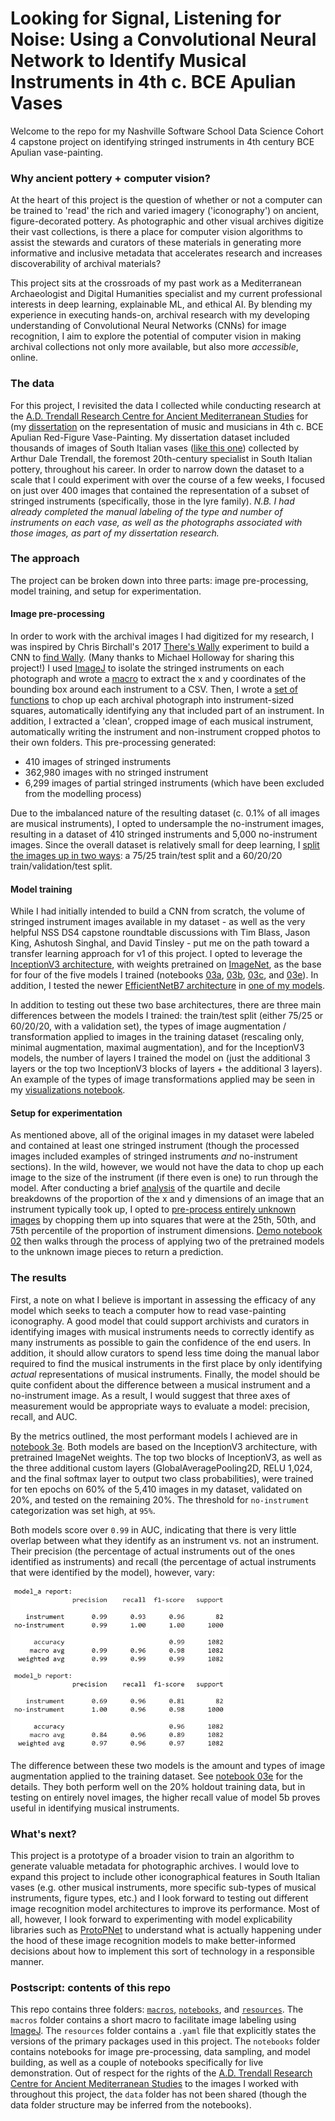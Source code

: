 # Looking for Signal, Listening for Noise: Using a Convolutional Neural Network to Identify Musical Instruments in 4th c. BCE Apulian Vases

Welcome to the repo for my Nashville Software School Data Science Cohort 4 capstone project on identifying stringed instruments in 4th century BCE Apulian vase-painting.

### Why ancient pottery + computer vision?
At the heart of this project is the question of whether or not a computer can be trained to 'read' the rich and varied imagery ('iconography') on ancient, figure-decorated pottery. As photographic and other visual archives digitize their vast collections, is there a place for computer vision algorithms to assist the stewards and curators of these materials in generating more informative and inclusive metadata that accelerates research and increases discoverability of archival materials?

This project sits at the crossroads of my past work as a Mediterranean Archaeologist and Digital Humanities specialist and my current professional interests in deep learning, explainable ML, and ethical AI. By blending my experience in executing hands-on, archival research with my developing understanding of Convolutional Neural Networks (CNNs) for image recognition, I aim to explore the potential of computer vision in making archival collections not only more available, but also more *accessible*, online.

### The data
For this project, I revisited the data I collected while conducting research at the [A.D. Trendall Research Centre for Ancient Mediterranean Studies](https://www.latrobe.edu.au/trendall) for (my [dissertation](http://dx.doi.org/10.18130/V3RG67) on the representation of music and musicians in 4th c. BCE Apulian Red-Figure Vase-Painting. My dissertation dataset included thousands of images of South Italian vases ([like this one](https://blogs.getty.edu/iris/ancient-vase-presents-a-whos-who-of-the-underworld-2/)) collected by Arthur Dale Trendall, the foremost 20th-century specialist in South Italian pottery, throughout his career. In order to narrow down the dataset to a scale that I could experiment with over the course of a few weeks, I focused on just over 400 images that contained the representation of a subset of stringed instruments (specifically, those in the lyre family). *N.B. I had already completed the manual labeling of the type and number of instruments on each vase, as well as the photographs associated with those images, as part of my dissertation research.*

### The approach
The project can be broken down into three parts: image pre-processing, model training, and setup for experimentation.

#### Image pre-processing
In order to work with the archival images I had digitized for my research, I was inspired by Chris Birchall's 2017 [There's Wally](https://github.com/cb372/theres-wally) experiment to build a CNN to [find Wally](https://tech.ovoenergy.com/cheating-at-wheres-wally/). (Many thanks to Michael Holloway for sharing this project!) I used [ImageJ](https://imagej.nih.gov/ij/) to isolate the stringed instruments on each photograph and wrote a [macro](https://github.com/vai2fc/ds4-cv-vases/blob/main/macros/get_coordinates_macro.ijm) to extract the x and y coordinates of the bounding box around each instrument to a CSV. Then, I wrote a [set of functions](https://github.com/vai2fc/ds4-cv-vases/blob/main/notebooks/01_image-preprocessing.ipynb) to chop up each archival photograph into instrument-sized squares, automatically identifying any that included part of an instrument. In addition, I extracted a 'clean', cropped image of each musical instrument, automatically writing the instrument and non-instrument cropped photos to their own folders. This pre-processing generated:
* 410 images of stringed instruments
* 362,980 images with no stringed instrument
* 6,299 images of partial stringed instruments (which have been excluded from the modelling process)

Due to the imbalanced nature of the resulting dataset (c. 0.1% of all images are musical instruments), I opted to undersample the no-instrument images, resulting in a dataset of 410 stringed instruments and 5,000 no-instrument images. Since the overall dataset is relatively small for deep learning, I [split the images up in two ways](https://github.com/vai2fc/ds4-cv-vases/blob/main/notebooks/02_dataset-sampling.ipynb): a 75/25 train/test split and a 60/20/20 train/validation/test split.

#### Model training
While I had initially intended to build a CNN from scratch, the volume of stringed instrument images available in my dataset - as well as the very helpful NSS DS4 capstone roundtable discussions with Tim Blass, Jason King, Ashutosh Singhal, and David Tinsley - put me on the path toward a transfer learning approach for v1 of this project. I opted to leverage the [InceptionV3 architecture](https://keras.io/api/applications/inceptionv3/), with weights pretrained on [ImageNet](https://www.image-net.org/), as the base for four of the five models I trained (notebooks [03a](https://github.com/vai2fc/ds4-cv-vases/blob/main/notebooks/03a_inceptionv3-model-train75-test25-base.ipynb), [03b](https://github.com/vai2fc/ds4-cv-vases/blob/main/notebooks/03b_inceptionv3-model-train75-test25-w-image-augmentation.ipynb), [03c](https://github.com/vai2fc/ds4-cv-vases/blob/main/notebooks/03c_inceptionv3-model-train60-validate20-test20-w-image-augmentation.ipynb), and [03e](https://github.com/vai2fc/ds4-cv-vases/blob/main/notebooks/03e_inceptionv3-model-train60-validate20-test20-w-image-augmentation-and-additional-training-layers.ipynb)). In addition, I tested the newer [EfficientNetB7 architecture](https://keras.io/api/applications/efficientnet/#efficientnetb7-function) in [one of my models](https://github.com/vai2fc/ds4-cv-vases/blob/main/notebooks/03d_efficientnetb7-model-train60-val20-test20.ipynb).

In addition to testing out these two base architectures, there are three main differences between the models I trained: the train/test split (either 75/25 or 60/20/20, with a validation set), the types of image augmentation / transformation applied to images in the training dataset (rescaling only, minimal augmentation, maximal augmentation), and for the InceptionV3 models, the number of layers I trained the model on (just the additional 3 layers or the top two InceptionV3 blocks of layers + the additional 3 layers). An example of the types of image transformations applied may be seen in my [visualizations notebook](https://github.com/vai2fc/ds4-cv-vases/blob/main/notebooks/04_visualizations.ipynb).

#### Setup for experimentation
As mentioned above, all of the original images in my dataset were labeled and contained at least one stringed instrument (though the processed images included examples of stringed instruments *and* no-instrument sections). In the wild, however, we would not have the data to chop up each image to the size of the instrument (if there even is one) to run through the model. After conducting a brief [analysis](https://github.com/vai2fc/ds4-cv-vases/blob/main/notebooks/demo-00_analysis-notes.ipynb) of the quartile and decile breakdowns of the proportion of the x and y dimensions of an image that an instrument typically took up, I opted to [pre-process entirely unknown images](https://github.com/vai2fc/ds4-cv-vases/blob/main/notebooks/demo-01_image-preprocessing.ipynb) by chopping them up into squares that were at the 25th, 50th, and 75th percentile of the proportion of instrument dimensions. [Demo notebook 02](https://github.com/vai2fc/ds4-cv-vases/blob/main/notebooks/demo-02_predict-using-trained-models.ipynb) then walks through the process of applying two of the pretrained models to the unknown image pieces to return a prediction.

### The results
First, a note on what I believe is important in assessing the efficacy of any model which seeks to teach a computer how to read vase-painting iconography. A good model that could support archivists and curators in identifying images with musical instruments needs to correctly identify as many instruments as possible to gain the confidence of the end users. In addition, it should allow curators to spend less time doing the manual labor required to find the musical instruments in the first place by only identifying *actual* representations of musical instruments. Finally, the model should be quite confident about the difference between a musical instrument and a no-instrument image. As a result, I would suggest that three axes of measurement would be appropriate ways to evaluate a model: precision, recall, and AUC.

By the metrics outlined, the most performant models I achieved are in [notebook 3e](https://github.com/vai2fc/ds4-cv-vases/blob/main/notebooks/03e_inceptionv3-model-train60-validate20-test20-w-image-augmentation-and-additional-training-layers.ipynb). Both models are based on the InceptionV3 architecture, with pretrained ImageNet weights. The top two blocks of InceptionV3, as well as the three additional custom layers (GlobalAveragePooling2D, RELU 1,024, and the final softmax layer to output two class probabilities), were trained for ten epochs on 60% of the 5,410 images in my dataset, validated on 20%, and tested on the remaining 20%. The threshold for `no-instrument` categorization was set high, at `95%`.

Both models score over `0.99` in AUC, indicating that there is very little overlap between what they identify as an instrument vs. not an instrument. Their precision (the percentage of actual instruments out of the ones identified as instruments) and recall (the percentage of actual instruments that were identified by the model), however, vary:

<p float="left">
  <img src="https://github.com/vai2fc/ds4-cv-vases/blob/main/readme_images/model_5a_5b_performance.png" width="350" />
</p>

The difference between these two models is the amount and types of image augmentation applied to the training dataset. See [notebook 03e](https://github.com/vai2fc/ds4-cv-vases/blob/main/notebooks/03e_inceptionv3-model-train60-validate20-test20-w-image-augmentation-and-additional-training-layers.ipynb) for the details. They both perform well on the 20% holdout training data, but in testing on entirely novel images, the higher recall value of model 5b proves useful in identifying musical instruments.

### What's next?
This project is a prototype of a broader vision to train an algorithm to generate valuable metadata for photographic archives. I would love to expand this project to include other iconographical features in South Italian vases (e.g. other musical instruments, more specific sub-types of musical instruments, figure types, etc.) and I look forward to testing out different image recognition model architectures to improve its performance. Most of all, however, I look forward to experimenting with model explicability libraries such as [ProtoPNet](https://github.com/alinajadebarnett/ProtoPNet) to understand what is actually happening under the hood of these image recognition models to make better-informed decisions about how to implement this sort of technology in a responsible manner.

### Postscript: contents of this repo
This repo contains three folders: [`macros`,](https://github.com/vai2fc/ds4-cv-vases/tree/main/macros) [`notebooks`](https://github.com/vai2fc/ds4-cv-vases/tree/main/notebooks), and [`resources`](https://github.com/vai2fc/ds4-cv-vases/tree/main/resources). The `macros` folder contains a short macro to facilitate image labeling using [ImageJ](https://imagej.nih.gov/ij/). The `resources` folder contains a `.yaml` file that explicitly states the versions of the primary packages used in this project. The `notebooks` folder contains notebooks for image pre-processing, data sampling, and model building, as well as a couple of notebooks specifically for live demonstration. Out of respect for the rights of the [A.D. Trendall Research Centre for Ancient Mediterranean Studies](https://www.latrobe.edu.au/trendall) to the images I worked with throughout this project, the `data` folder has not been shared (though the data folder structure may be inferred from the notebooks).